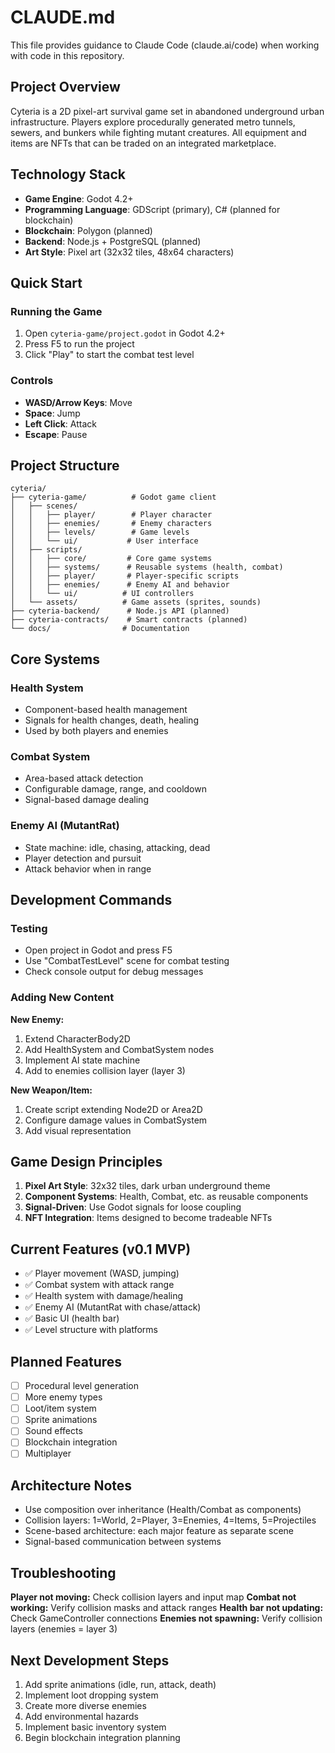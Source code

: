 # CLAUDE.md

This file provides guidance to Claude Code (claude.ai/code) when working with code in this repository.

## Project Overview

Cyteria is a 2D pixel-art survival game set in abandoned underground urban infrastructure. Players explore procedurally generated metro tunnels, sewers, and bunkers while fighting mutant creatures. All equipment and items are NFTs that can be traded on an integrated marketplace.

## Technology Stack

- **Game Engine**: Godot 4.2+
- **Programming Language**: GDScript (primary), C# (planned for blockchain)
- **Blockchain**: Polygon (planned)
- **Backend**: Node.js + PostgreSQL (planned)
- **Art Style**: Pixel art (32x32 tiles, 48x64 characters)

## Quick Start

### Running the Game
1. Open `cyteria-game/project.godot` in Godot 4.2+
2. Press F5 to run the project
3. Click "Play" to start the combat test level

### Controls
- **WASD/Arrow Keys**: Move
- **Space**: Jump
- **Left Click**: Attack
- **Escape**: Pause

## Project Structure

```
cyteria/
├── cyteria-game/          # Godot game client
│   ├── scenes/
│   │   ├── player/        # Player character
│   │   ├── enemies/       # Enemy characters
│   │   ├── levels/        # Game levels
│   │   └── ui/           # User interface
│   ├── scripts/
│   │   ├── core/         # Core game systems
│   │   ├── systems/      # Reusable systems (health, combat)
│   │   ├── player/       # Player-specific scripts
│   │   ├── enemies/      # Enemy AI and behavior
│   │   └── ui/          # UI controllers
│   └── assets/          # Game assets (sprites, sounds)
├── cyteria-backend/      # Node.js API (planned)
├── cyteria-contracts/    # Smart contracts (planned)
└── docs/                # Documentation
```

## Core Systems

### Health System
- Component-based health management
- Signals for health changes, death, healing
- Used by both players and enemies

### Combat System  
- Area-based attack detection
- Configurable damage, range, and cooldown
- Signal-based damage dealing

### Enemy AI (MutantRat)
- State machine: idle, chasing, attacking, dead
- Player detection and pursuit
- Attack behavior when in range

## Development Commands

### Testing
- Open project in Godot and press F5
- Use "CombatTestLevel" scene for combat testing
- Check console output for debug messages

### Adding New Content

**New Enemy:**
1. Extend CharacterBody2D
2. Add HealthSystem and CombatSystem nodes
3. Implement AI state machine
4. Add to enemies collision layer (layer 3)

**New Weapon/Item:**
1. Create script extending Node2D or Area2D
2. Configure damage values in CombatSystem
3. Add visual representation

## Game Design Principles

1. **Pixel Art Style**: 32x32 tiles, dark urban underground theme
2. **Component Systems**: Health, Combat, etc. as reusable components
3. **Signal-Driven**: Use Godot signals for loose coupling
4. **NFT Integration**: Items designed to become tradeable NFTs

## Current Features (v0.1 MVP)

- ✅ Player movement (WASD, jumping)
- ✅ Combat system with attack range
- ✅ Health system with damage/healing
- ✅ Enemy AI (MutantRat with chase/attack)
- ✅ Basic UI (health bar)
- ✅ Level structure with platforms

## Planned Features

- [ ] Procedural level generation
- [ ] More enemy types
- [ ] Loot/item system
- [ ] Sprite animations
- [ ] Sound effects
- [ ] Blockchain integration
- [ ] Multiplayer

## Architecture Notes

- Use composition over inheritance (Health/Combat as components)
- Collision layers: 1=World, 2=Player, 3=Enemies, 4=Items, 5=Projectiles
- Scene-based architecture: each major feature as separate scene
- Signal-based communication between systems

## Troubleshooting

**Player not moving:** Check collision layers and input map
**Combat not working:** Verify collision masks and attack ranges
**Health bar not updating:** Check GameController connections
**Enemies not spawning:** Verify collision layers (enemies = layer 3)

## Next Development Steps

1. Add sprite animations (idle, run, attack, death)
2. Implement loot dropping system
3. Create more diverse enemies
4. Add environmental hazards
5. Implement basic inventory system
6. Begin blockchain integration planning